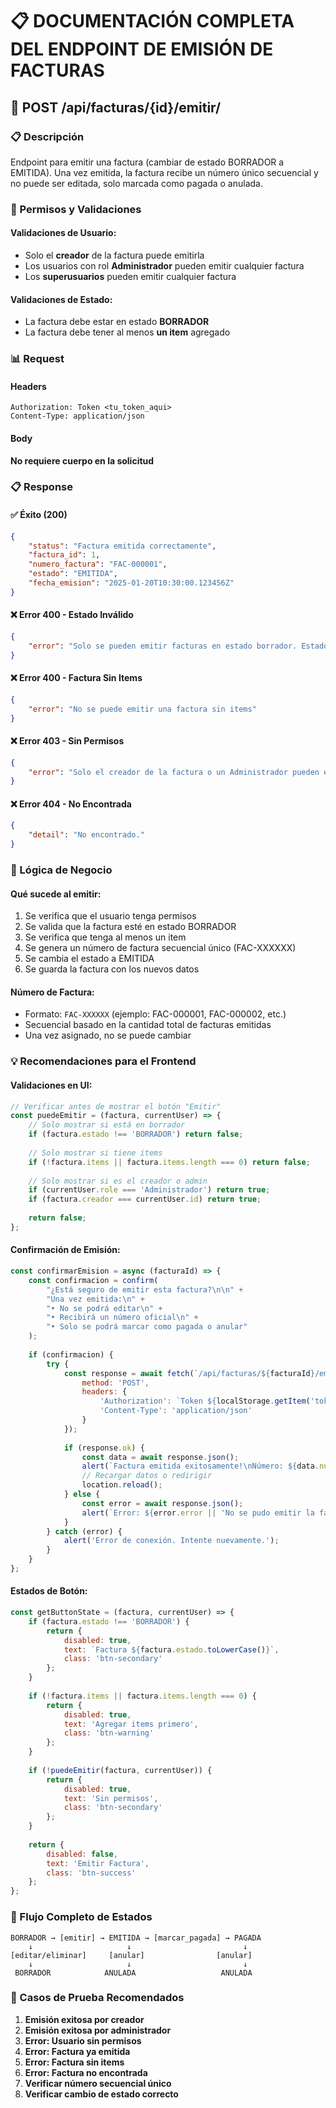 # 📋 DOCUMENTACIÓN COMPLETA DEL ENDPOINT DE EMISIÓN DE FACTURAS

## 🚀 POST /api/facturas/{id}/emitir/

### 📋 Descripción
Endpoint para emitir una factura (cambiar de estado BORRADOR a EMITIDA). Una vez emitida, la factura recibe un número único secuencial y no puede ser editada, solo marcada como pagada o anulada.

### 🔐 Permisos y Validaciones

#### **Validaciones de Usuario:**
- Solo el **creador** de la factura puede emitirla
- Los usuarios con rol **Administrador** pueden emitir cualquier factura
- Los **superusuarios** pueden emitir cualquier factura

#### **Validaciones de Estado:**
- La factura debe estar en estado **BORRADOR**
- La factura debe tener al menos **un item** agregado

### 📊 Request

#### Headers
```
Authorization: Token <tu_token_aqui>
Content-Type: application/json
```

#### Body
**No requiere cuerpo en la solicitud**

### 📋 Response

#### ✅ Éxito (200)
```json
{
    "status": "Factura emitida correctamente",
    "factura_id": 1,
    "numero_factura": "FAC-000001",
    "estado": "EMITIDA",
    "fecha_emision": "2025-01-20T10:30:00.123456Z"
}
```

#### ❌ Error 400 - Estado Inválido
```json
{
    "error": "Solo se pueden emitir facturas en estado borrador. Estado actual: Emitida"
}
```

#### ❌ Error 400 - Factura Sin Items
```json
{
    "error": "No se puede emitir una factura sin items"
}
```

#### ❌ Error 403 - Sin Permisos
```json
{
    "error": "Solo el creador de la factura o un Administrador pueden emitirla"
}
```

#### ❌ Error 404 - No Encontrada
```json
{
    "detail": "No encontrado."
}
```

### 🎯 Lógica de Negocio

#### **Qué sucede al emitir:**
1. Se verifica que el usuario tenga permisos
2. Se valida que la factura esté en estado BORRADOR
3. Se verifica que tenga al menos un item
4. Se genera un número de factura secuencial único (FAC-XXXXXX)
5. Se cambia el estado a EMITIDA
6. Se guarda la factura con los nuevos datos

#### **Número de Factura:**
- Formato: `FAC-XXXXXX` (ejemplo: FAC-000001, FAC-000002, etc.)
- Secuencial basado en la cantidad total de facturas emitidas
- Una vez asignado, no se puede cambiar

### 💡 Recomendaciones para el Frontend

#### **Validaciones en UI:**
```javascript
// Verificar antes de mostrar el botón "Emitir"
const puedeEmitir = (factura, currentUser) => {
    // Solo mostrar si está en borrador
    if (factura.estado !== 'BORRADOR') return false;
    
    // Solo mostrar si tiene items
    if (!factura.items || factura.items.length === 0) return false;
    
    // Solo mostrar si es el creador o admin
    if (currentUser.role === 'Administrador') return true;
    if (factura.creador === currentUser.id) return true;
    
    return false;
};
```

#### **Confirmación de Emisión:**
```javascript
const confirmarEmision = async (facturaId) => {
    const confirmacion = confirm(
        "¿Está seguro de emitir esta factura?\n\n" +
        "Una vez emitida:\n" +
        "• No se podrá editar\n" +
        "• Recibirá un número oficial\n" +
        "• Solo se podrá marcar como pagada o anular"
    );
    
    if (confirmacion) {
        try {
            const response = await fetch(`/api/facturas/${facturaId}/emitir/`, {
                method: 'POST',
                headers: {
                    'Authorization': `Token ${localStorage.getItem('token')}`,
                    'Content-Type': 'application/json'
                }
            });
            
            if (response.ok) {
                const data = await response.json();
                alert(`Factura emitida exitosamente!\nNúmero: ${data.numero_factura}`);
                // Recargar datos o redirigir
                location.reload();
            } else {
                const error = await response.json();
                alert(`Error: ${error.error || 'No se pudo emitir la factura'}`);
            }
        } catch (error) {
            alert('Error de conexión. Intente nuevamente.');
        }
    }
};
```

#### **Estados de Botón:**
```javascript
const getButtonState = (factura, currentUser) => {
    if (factura.estado !== 'BORRADOR') {
        return {
            disabled: true,
            text: `Factura ${factura.estado.toLowerCase()}`,
            class: 'btn-secondary'
        };
    }
    
    if (!factura.items || factura.items.length === 0) {
        return {
            disabled: true,
            text: 'Agregar items primero',
            class: 'btn-warning'
        };
    }
    
    if (!puedeEmitir(factura, currentUser)) {
        return {
            disabled: true,
            text: 'Sin permisos',
            class: 'btn-secondary'
        };
    }
    
    return {
        disabled: false,
        text: 'Emitir Factura',
        class: 'btn-success'
    };
};
```

### 🔄 Flujo Completo de Estados

```
BORRADOR → [emitir] → EMITIDA → [marcar_pagada] → PAGADA
    ↓                     ↓                         ↓
[editar/eliminar]     [anular]                [anular]
    ↓                     ↓                         ↓
 BORRADOR            ANULADA                   ANULADA
```

### 🧪 Casos de Prueba Recomendados

1. **Emisión exitosa por creador**
2. **Emisión exitosa por administrador**
3. **Error: Usuario sin permisos**
4. **Error: Factura ya emitida**
5. **Error: Factura sin items**
6. **Error: Factura no encontrada**
7. **Verificar número secuencial único**
8. **Verificar cambio de estado correcto**
